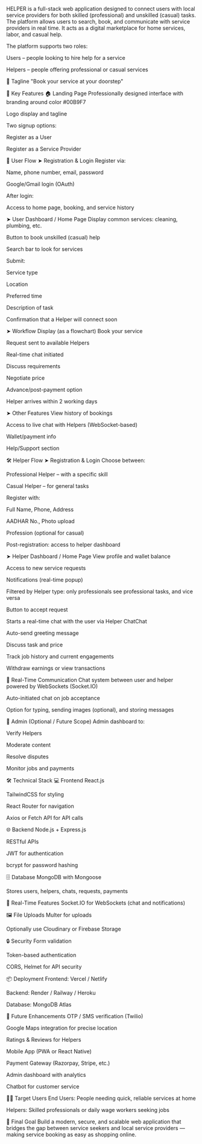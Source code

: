 HELPER is a full-stack web application designed to connect users with local service providers for both skilled (professional) and unskilled (casual) tasks. The platform allows users to search, book, and communicate with service providers in real time. It acts as a digital marketplace for home services, labor, and casual help.

The platform supports two roles:

Users – people looking to hire help for a service

Helpers – people offering professional or casual services

🧭 Tagline
"Book your service at your doorstep"

🎯 Key Features
🏠 Landing Page
Professionally designed interface with branding around color #00B9F7

Logo display and tagline

Two signup options:

Register as a User

Register as a Service Provider

👥 User Flow
➤ Registration & Login
Register via:

Name, phone number, email, password

Google/Gmail login (OAuth)

After login:

Access to home page, booking, and service history

➤ User Dashboard / Home Page
Display common services: cleaning, plumbing, etc.

Button to book unskilled (casual) help

Search bar to look for services

Submit:

Service type

Location

Preferred time

Description of task

Confirmation that a Helper will connect soon

➤ Workflow Display (as a flowchart)
Book your service

Request sent to available Helpers

Real-time chat initiated

Discuss requirements

Negotiate price

Advance/post-payment option

Helper arrives within 2 working days

➤ Other Features
View history of bookings

Access to live chat with Helpers (WebSocket-based)

Wallet/payment info

Help/Support section

🛠️ Helper Flow
➤ Registration & Login
Choose between:

Professional Helper – with a specific skill

Casual Helper – for general tasks

Register with:

Full Name, Phone, Address

AADHAR No., Photo upload

Profession (optional for casual)

Post-registration: access to helper dashboard

➤ Helper Dashboard / Home Page
View profile and wallet balance

Access to new service requests

Notifications (real-time popup)

Filtered by Helper type: only professionals see professional tasks, and vice versa

Button to accept request

Starts a real-time chat with the user via Helper ChatChat

Auto-send greeting message

Discuss task and price

Track job history and current engagements

Withdraw earnings or view transactions

💬 Real-Time Communication
Chat system between user and helper powered by WebSockets (Socket.IO)

Auto-initiated chat on job acceptance

Option for typing, sending images (optional), and storing messages

🧩 Admin (Optional / Future Scope)
Admin dashboard to:

Verify Helpers

Moderate content

Resolve disputes

Monitor jobs and payments

🛠️ Technical Stack
💻 Frontend
React.js

TailwindCSS for styling

React Router for navigation

Axios or Fetch API for API calls

🌐 Backend
Node.js + Express.js

RESTful APIs

JWT for authentication

bcrypt for password hashing

🗄️ Database
MongoDB with Mongoose

Stores users, helpers, chats, requests, payments

🔌 Real-Time Features
Socket.IO for WebSockets (chat and notifications)

🖼️ File Uploads
Multer for uploads

Optionally use Cloudinary or Firebase Storage

🔒 Security
Form validation

Token-based authentication

CORS, Helmet for API security

📦 Deployment
Frontend: Vercel / Netlify

Backend: Render / Railway / Heroku

Database: MongoDB Atlas

🧠 Future Enhancements
OTP / SMS verification (Twilio)

Google Maps integration for precise location

Ratings & Reviews for Helpers

Mobile App (PWA or React Native)

Payment Gateway (Razorpay, Stripe, etc.)

Admin dashboard with analytics

Chatbot for customer service

🧑‍💼 Target Users
End Users: People needing quick, reliable services at home

Helpers: Skilled professionals or daily wage workers seeking jobs

🚀 Final Goal
Build a modern, secure, and scalable web application that bridges the gap between service seekers and local service providers — making service booking as easy as shopping online.
